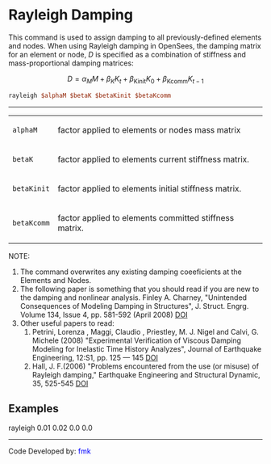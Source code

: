 # Rayleigh Damping

This command is used to assign damping to all previously-defined
elements and nodes. When using Rayleigh damping in OpenSees, the damping
matrix for an element or node, $D$ is specified as a combination of
stiffness and mass-proportional damping matrices:

$$
D = \alpha_M M + \beta_K K_{t} + \beta_\text{Kinit} K_{0} + \beta_\text{Kcomm} K_{t - 1}
$$

```tcl
rayleigh $alphaM $betaK $betaKinit $betaKcomm
```

<hr />
<table>
<tbody>
<tr class="odd">
<td><p><code class="parameter-table-variable">alphaM</code></p></td>
<td><p>factor applied to elements or nodes mass matrix</p></td>
</tr>
<tr class="even">
<td><p><code class="parameter-table-variable">betaK</code></p></td>
<td><p>factor applied to elements current stiffness matrix.</p></td>
</tr>
<tr class="odd">
<td><p><code class="parameter-table-variable">betaKinit</code></p></td>
<td><p>factor applied to elements initial stiffness matrix.</p></td>
</tr>
<tr class="even">
<td><p><code class="parameter-table-variable">betaKcomm</code></p></td>
<td><p>factor applied to elements committed stiffness matrix.</p></td>
</tr>
</tbody>
</table>

<p>NOTE:</p>
<ol>
<li>The command overwrites any existing damping coeeficients at the
  Elements and Nodes.</li>

<li>The following paper is something that you should read if you are new
  to the damping and nonlinear analysis. 
  Finley A. Charney, "Unintended Consequences of Modeling Damping in Structures", J. Struct. Engrg.
  Volume 134, Issue 4, pp. 581-592 (April 2008) <a
  href="http://dx.doi.org/10.1061/(ASCE)0733-9445(2008)134:4(581)">DOI</a></li>

<li>Other useful papers to read:
<ol>

<li>Petrini, Lorenza , Maggi, Claudio , Priestley, M. J. Nigel and
  Calvi, G. Michele (2008) "Experimental Verification of Viscous Damping
  Modeling for Inelastic Time History Analyzes", Journal of Earthquake
  Engineering, 12:S1, pp. 125 — 145 <a
  href="http://www.tandfonline.com/doi/abs/10.1080/13632460801925822">DOI</a></li>

<li>Hall, J. F.(2006) "Problems encountered from the use (or misuse) of
  Rayleigh damping," Earthquake Engineering and Structural Dynamic, 35,
  525-545 <a href="http://onlinelibrary.wiley.com/doi/10.1002/eqe.541/abstract">DOI</a></li>
</ol></li>
</ol>

## Examples

<p>rayleigh 0.01 0.02 0.0 0.0</p>
<hr />
<p>Code Developed by: <span style="color:blue"> fmk
</span></p>
